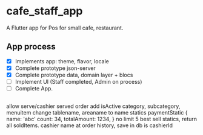 # cafe_staff_app

A Flutter app for Pos for small cafe, restaurant.

## App process

- [x] Implements app: theme, flavor, locale
- [x] Complete prototype json-server
- [x] Complete prototype data, domain layer + blocs
- [ ] Implement UI (Staff completed, Admin on process)
- [ ] Complete App.

##

allow serve/cashier served order
add isActive category, subcategory, menuitem
change tablename, areaname to name
statics paymentStatic {
name: 'abc'
count: 34,
totalAmount: 1234,
}
no limit 5 best sell statics, return all soldItems.
cashier name at order history, save in db is cashierId
